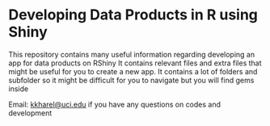 # Developing Data Products in R using Shiny

This repository contains many useful information regarding developing an app for data products on RShiny
It contains relevant files and extra files that might be useful for you to create a new app. 
It contains a lot of folders and subfolder so it might be difficult for you to navigate but you will find gems inside

Email: kkharel@uci.edu if you have any questions on codes and development

